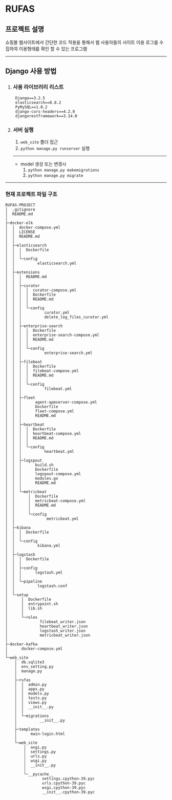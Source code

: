 # RUFAS

## 프로젝트 설명
쇼핑몰 웹사이트에서 간단한 코드 적용을 통해서 웹 사용자들의 사이트 이용 로그를 수집하여 이용형태를 확인 할 수 있는 프로그램

----

## Django 사용 방법

1. ### 사용 라이브러리 리스트
        Django==3.2.5
        elasticsearch==8.8.2
        PyMySQL==1.0.2
        django-cors-headers==4.2.0
        djangorestframework==3.14.0


1. ### 서버 실행
    1. `web_site` 폴더 접근
    1. `python manage.py runserver` 실행
    ---
    - model 생성 또는 변경시
        1. `python manage.py makemigrations`
        1. `python manage.py migrate`


---
### 현재 프로젝트 파일 구조
```
RUFAS-PROJECT
│  .gitignore
│  README.md
│  
├─docker-elk
│  │  docker-compose.yml
│  │  LICENSE
│  │  README.md
│  │
│  ├─elasticsearch
│  │  │  Dockerfile
│  │  │
│  │  └─config
│  │          elasticsearch.yml
│  │
│  ├─extensions
│  │  │  README.md
│  │  │
│  │  ├─curator
│  │  │  │  curator-compose.yml
│  │  │  │  Dockerfile
│  │  │  │  README.md
│  │  │  │
│  │  │  └─config
│  │  │          curator.yml
│  │  │          delete_log_files_curator.yml
│  │  │
│  │  ├─enterprise-search
│  │  │  │  Dockerfile
│  │  │  │  enterprise-search-compose.yml
│  │  │  │  README.md
│  │  │  │
│  │  │  └─config
│  │  │          enterprise-search.yml
│  │  │
│  │  ├─filebeat
│  │  │  │  Dockerfile
│  │  │  │  filebeat-compose.yml
│  │  │  │  README.md
│  │  │  │
│  │  │  └─config
│  │  │          filebeat.yml
│  │  │
│  │  ├─fleet
│  │  │      agent-apmserver-compose.yml
│  │  │      Dockerfile
│  │  │      fleet-compose.yml
│  │  │      README.md
│  │  │
│  │  ├─heartbeat
│  │  │  │  Dockerfile
│  │  │  │  heartbeat-compose.yml
│  │  │  │  README.md
│  │  │  │
│  │  │  └─config
│  │  │          heartbeat.yml
│  │  │
│  │  ├─logspout
│  │  │      build.sh
│  │  │      Dockerfile
│  │  │      logspout-compose.yml
│  │  │      modules.go
│  │  │      README.md
│  │  │
│  │  └─metricbeat
│  │      │  Dockerfile
│  │      │  metricbeat-compose.yml
│  │      │  README.md
│  │      │
│  │      └─config
│  │              metricbeat.yml
│  │
│  ├─kibana
│  │  │  Dockerfile
│  │  │
│  │  └─config
│  │          kibana.yml
│  │
│  ├─logstash
│  │  │  Dockerfile
│  │  │
│  │  ├─config
│  │  │      logstash.yml
│  │  │
│  │  └─pipeline
│  │          logstash.conf
│  │
│  └─setup
│      │  Dockerfile
│      │  entrypoint.sh
│      │  lib.sh
│      │
│      └─roles
│              filebeat_writer.json
│              heartbeat_writer.json
│              logstash_writer.json
│              metricbeat_writer.json
│
├─docker-kafka
│      docker-compose.yml
│
└─web_site
    │  db.sqlite3
    │  env_setting.py
    │  manage.py
    │
    ├─rufas
    │  │  admin.py
    │  │  apps.py
    │  │  models.py
    │  │  tests.py
    │  │  views.py
    │  │  __init__.py
    │  │
    │  └─migrations
    │          __init__.py
    │
    ├─templates
    │      main-login.html
    │
    └─web_site
        │  asgi.py
        │  settings.py
        │  urls.py
        │  wsgi.py
        │  __init__.py
        │
        └─__pycache__
                settings.cpython-39.pyc
                urls.cpython-39.pyc
                wsgi.cpython-39.pyc
                __init__.cpython-39.pyc
```